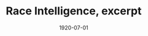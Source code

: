 --- 
draft: false
docset: how-did-nyc-segregate
bundle: racist-ableist-ideas
title: Race Intelligence, excerpt
featured: race-intelligence.jpg
featuredAlt: Newspaper clipping
layout: "tc-single"
hasContentInGallery: true
date: 1920-07-01
--- 
